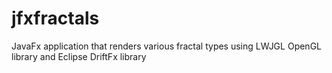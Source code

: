 # jfxfractals
JavaFx application that renders various fractal types using  LWJGL OpenGL library and Eclipse DriftFx library
